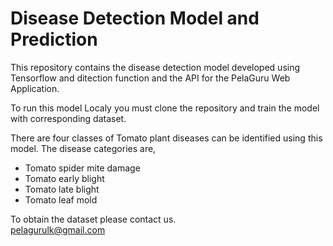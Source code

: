 # Disease Detection Model and Prediction
This repository contains the disease detection model developed using Tensorflow and ditection function and the API for the PelaGuru Web Application.

To run this model Localy you must clone the repository and train the model with corresponding dataset.

There are four classes of Tomato plant diseases can be identified using this model. The disease categories are,
* Tomato spider mite damage
* Tomato early blight
* Tomato late blight
* Tomato leaf mold

To obtain the dataset please contact us.
<br>
pelagurulk@gmail.com
